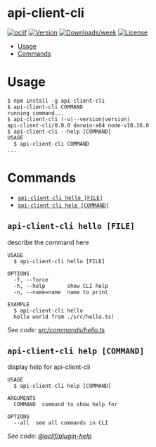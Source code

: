 api-client-cli
==============



[![oclif](https://img.shields.io/badge/cli-oclif-brightgreen.svg)](https://oclif.io)
[![Version](https://img.shields.io/npm/v/api-client-cli.svg)](https://npmjs.org/package/api-client-cli)
[![Downloads/week](https://img.shields.io/npm/dw/api-client-cli.svg)](https://npmjs.org/package/api-client-cli)
[![License](https://img.shields.io/npm/l/api-client-cli.svg)](https://github.com/meeshkan/api-client-cli/blob/master/package.json)

<!-- toc -->
* [Usage](#usage)
* [Commands](#commands)
<!-- tocstop -->
# Usage
<!-- usage -->
```sh-session
$ npm install -g api-client-cli
$ api-client-cli COMMAND
running command...
$ api-client-cli (-v|--version|version)
api-client-cli/0.0.0 darwin-x64 node-v10.16.0
$ api-client-cli --help [COMMAND]
USAGE
  $ api-client-cli COMMAND
...
```
<!-- usagestop -->
# Commands
<!-- commands -->
* [`api-client-cli hello [FILE]`](#api-client-cli-hello-file)
* [`api-client-cli help [COMMAND]`](#api-client-cli-help-command)

## `api-client-cli hello [FILE]`

describe the command here

```
USAGE
  $ api-client-cli hello [FILE]

OPTIONS
  -f, --force
  -h, --help       show CLI help
  -n, --name=name  name to print

EXAMPLE
  $ api-client-cli hello
  hello world from ./src/hello.ts!
```

_See code: [src/commands/hello.ts](https://github.com/meeshkan/api-client-cli/blob/v0.0.0/src/commands/hello.ts)_

## `api-client-cli help [COMMAND]`

display help for api-client-cli

```
USAGE
  $ api-client-cli help [COMMAND]

ARGUMENTS
  COMMAND  command to show help for

OPTIONS
  --all  see all commands in CLI
```

_See code: [@oclif/plugin-help](https://github.com/oclif/plugin-help/blob/v2.2.1/src/commands/help.ts)_
<!-- commandsstop -->
